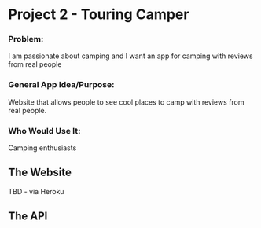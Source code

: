 # Project 2 - Touring Camper

### Problem: 
I am passionate about camping and I want an app for camping with reviews from real people
### General App Idea/Purpose: 
Website that allows people to see cool places to camp with reviews from real people.
### Who Would Use It: 
Camping enthusiasts

## The Website
TBD - via Heroku

## The API
